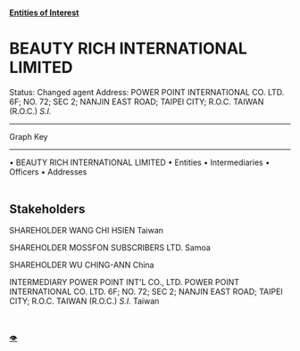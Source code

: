 #### [Entities of Interest](/list.html)
<link rel="stylesheet" type="text/css" href="../../assets/style.css">

<style>
body{background-image:url("http://eoi-graphs.s3-website-eu-west-1.amazonaws.com/BEAUTY_RICH_INTERNATIONAL_LIMITED.png");background-repeat: no-repeat;background-size: contain;}
.markdown>p>span{background-color: white;}
</style>

# BEAUTY RICH INTERNATIONAL LIMITED
<span>Status: Changed agent
Address: POWER POINT INTERNATIONAL CO. LTD. 6F; NO. 72; SEC 2; NANJIN EAST ROAD; TAIPEI CITY; R.O.C. TAIWAN (R.O.C.) *S.I.*
</span>

---



<div class="legend">
Graph Key
<hr>
<span class="focus">• BEAUTY RICH INTERNATIONAL LIMITED</span>
<span class="entity">• Entities</span>
<span class="intermediary">• Intermediaries</span>
<span class="officer">• Officers</span>
<span class="address">• Addresses</span>
</div><br>


## Stakeholders
<span>SHAREHOLDER
WANG CHI HSIEN
Taiwan
</span>

<span>SHAREHOLDER
MOSSFON SUBSCRIBERS LTD.
Samoa
</span>

<span>SHAREHOLDER
WU CHING-ANN
China
</span>

<span>INTERMEDIARY
POWER POINT INT'L CO., LTD.
POWER POINT INTERNATIONAL CO. LTD. 6F; NO. 72; SEC 2; NANJIN EAST ROAD; TAIPEI CITY; R.O.C. TAIWAN (R.O.C.) *S.I.*
Taiwan
</span>


<br><br><a class="contribute_button" href="Readme.md">👁</a>